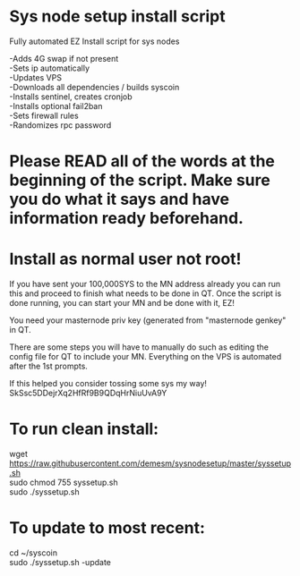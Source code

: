 # Sys node setup install script
Fully automated EZ Install script for sys nodes

-Adds 4G swap if not present  
-Sets ip automatically  
-Updates VPS  
-Downloads all dependencies / builds syscoin  
-Installs sentinel, creates cronjob  
-Installs optional fail2ban  
-Sets firewall rules  
-Randomizes rpc password  

# Please READ all of the words at the beginning of the script. Make sure you do what it says and have information ready beforehand.
# Install as normal user not root!

If you have sent your 100,000SYS to the MN address already you can run this and proceed to finish what needs to be done in QT. Once the script is done running, you can start your MN and be done with it, EZ!

You need your masternode priv key (generated from "masternode genkey" in QT.

There are some steps you will have to manually do such as editing the config file for QT to include your MN.
Everything on the VPS is automated after the 1st prompts.

If this helped you consider tossing some sys my way!  
SkSsc5DDejrXq2HfRf9B9QDqHrNiuUvA9Y

# To run clean install:
wget https://raw.githubusercontent.com/demesm/sysnodesetup/master/syssetup.sh  
sudo chmod 755 syssetup.sh  
sudo ./syssetup.sh

# To update to most recent:
cd ~/syscoin  
sudo ./syssetup.sh -update

